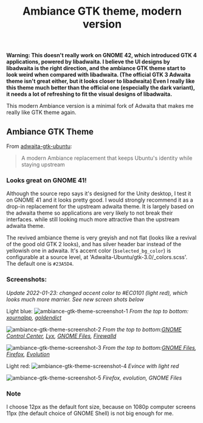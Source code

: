 ﻿---
layout: post
title: "Ambiance GTK theme, modern version"
last_modified_at: 2022-06-27
categories: [awesome, gtk]
---
<!-- This Source Code Form is subject to the terms of the Mozilla Public
   - License, v. 2.0. If a copy of the MPL was not distributed with this
   - file, You can obtain one at https://mozilla.org/MPL/2.0/. -->
**Warning: This doesn't really work on GNOME 42, which introduced GTK 4 applications, powered by libadwaita. I believe the UI designs by libadwaita is the right direction, and the ambiance GTK theme start to look weird when compared with libadwaita. (The official GTK 3 Adwaita theme isn't great either, but it looks closer to libadwaita) Even I really like this theme much better than the official one (especially the dark variant), it needs a lot of refreshing to fit the visual designs of libadwaita.**

This modern Ambiance version is a minimal fork of Adwaita that makes me really like GTK theme again.

## Ambiance GTK Theme
From [adwaita-gtk-ubuntu](https://github.com/pojntfx/adwaita-gtk-ubuntu):
> A modern Ambiance replacement that keeps Ubuntu's identity while staying upstream

### Looks great on GNOME 41!
Although the source repo says it's designed for the Unity desktop, I test it on GNOME 41 and it looks pretty good. I would strongly recommend it as a drop-in replacement for the upstream adwaita theme. It is largely based on the adwaita theme so applications are very likely to not break their interfaces. while still looking much more attractive than the upstream adwaita theme. 

The revived ambiance theme is very greyish and not flat (looks like a revival of the good old GTK 2 looks), and has silver header bar instead of the yellowish one in adwaita. It's accent color (`$selected_bg_color`) is configurable at a source level, at 'Adwaita-Ubuntu/gtk-3.0/_colors.scss'. The default one is `#23A5D4`.

### Screenshots:
*Update 2022-01-23: changed accent color to #EC0101 (light red), which looks much more marrier. See new screen shots below*

Light blue:
![ambiance-gtk-theme-screenshot-1](../../../../static/2021-12-02/ambiance-gtk-theme-screenshot-1.png)
*From the top to bottom: [xournalpp](https://xournalpp.github.io/), [goldendict](http://goldendict.org/)*

![ambiance-gtk-theme-screenshot-2](../../../../static/2021-12-02/ambiance-gtk-theme-screenshot-2.png)
*From the top to bottom:[GNOME Control Center](https://gitlab.gnome.org/GNOME/gnome-control-center), [Lyx](https://www.lyx.org/), [GNOME Files](https://wiki.gnome.org/Apps/Files), [Firewalld](https://firewalld.org/)*

![ambiance-gtk-theme-screenshot-3](../../../../static/2021-12-02/ambiance-gtk-theme-screenshot-3.png)
*From the top to bottom:[GNOME Files](https://wiki.gnome.org/Apps/Files), [Firefox](https://www.mozilla.org/firefox/), [Evolution](https://wiki.gnome.org/Apps/Evolution)*

Light red:
![ambiance-gtk-theme-screenshot-4](../../../../static/2022-01-23/ambiance-gtk-theme-screenshot-4.png)
*Evince with light red*

![ambiance-gtk-theme-screenshot-5](../../../../static/2022-01-23/ambiance-gtk-theme-screenshot-5.png)
*Firefox, evolution, GNOME Files*

### Note
I choose 12px as the default font size, because on 1080p computer screens 11px (the default choice of GNOME Shell) is not big enough for me.
